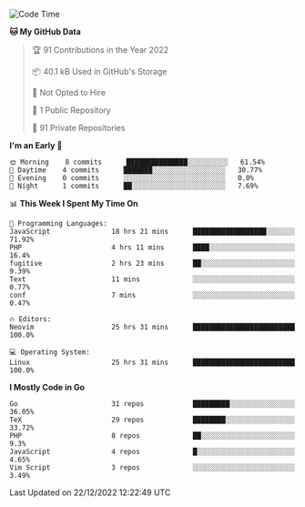 
<!--START_SECTION:waka-->
![Code Time](http://img.shields.io/badge/Code%20Time-3%2C035%20hrs%2035%20mins-blue)

**🐱 My GitHub Data** 

> 🏆 91 Contributions in the Year 2022
 > 
> 📦 40.1 kB Used in GitHub's Storage 
 > 
> 🚫 Not Opted to Hire
 > 
> 📜 1 Public Repository 
 > 
> 🔑 91 Private Repositories  
 > 
**I'm an Early 🐤** 

```text
🌞 Morning    8 commits      ███████████████░░░░░░░░░░   61.54% 
🌆 Daytime    4 commits      ███████░░░░░░░░░░░░░░░░░░   30.77% 
🌃 Evening    0 commits      ░░░░░░░░░░░░░░░░░░░░░░░░░   0.0% 
🌙 Night      1 commits      ██░░░░░░░░░░░░░░░░░░░░░░░   7.69%

```


📊 **This Week I Spent My Time On** 

```text
💬 Programming Languages: 
JavaScript               18 hrs 21 mins      ██████████████████░░░░░░░   71.92% 
PHP                      4 hrs 11 mins       ████░░░░░░░░░░░░░░░░░░░░░   16.4% 
fugitive                 2 hrs 23 mins       ██░░░░░░░░░░░░░░░░░░░░░░░   9.39% 
Text                     11 mins             ░░░░░░░░░░░░░░░░░░░░░░░░░   0.77% 
conf                     7 mins              ░░░░░░░░░░░░░░░░░░░░░░░░░   0.47%

🔥 Editors: 
Neovim                   25 hrs 31 mins      █████████████████████████   100.0%

💻 Operating System: 
Linux                    25 hrs 31 mins      █████████████████████████   100.0%

```

**I Mostly Code in Go** 

```text
Go                       31 repos            █████████░░░░░░░░░░░░░░░░   36.05% 
TeX                      29 repos            ████████░░░░░░░░░░░░░░░░░   33.72% 
PHP                      8 repos             ██░░░░░░░░░░░░░░░░░░░░░░░   9.3% 
JavaScript               4 repos             █░░░░░░░░░░░░░░░░░░░░░░░░   4.65% 
Vim Script               3 repos             ░░░░░░░░░░░░░░░░░░░░░░░░░   3.49%

```



 Last Updated on 22/12/2022 12:22:49 UTC
<!--END_SECTION:waka-->
